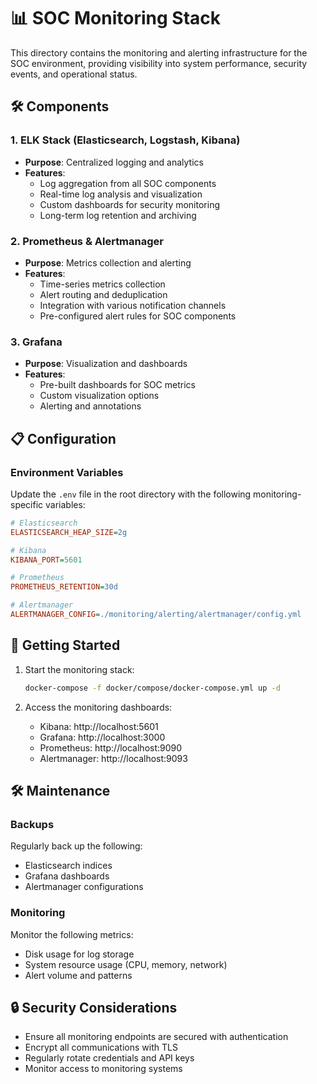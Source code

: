 # 📊 SOC Monitoring Stack

This directory contains the monitoring and alerting infrastructure for the SOC environment, providing visibility into system performance, security events, and operational status.

## 🛠 Components

### 1. ELK Stack (Elasticsearch, Logstash, Kibana)
- **Purpose**: Centralized logging and analytics
- **Features**:
  - Log aggregation from all SOC components
  - Real-time log analysis and visualization
  - Custom dashboards for security monitoring
  - Long-term log retention and archiving

### 2. Prometheus & Alertmanager
- **Purpose**: Metrics collection and alerting
- **Features**:
  - Time-series metrics collection
  - Alert routing and deduplication
  - Integration with various notification channels
  - Pre-configured alert rules for SOC components

### 3. Grafana
- **Purpose**: Visualization and dashboards
- **Features**:
  - Pre-built dashboards for SOC metrics
  - Custom visualization options
  - Alerting and annotations

## 📋 Configuration

### Environment Variables
Update the `.env` file in the root directory with the following monitoring-specific variables:

```ini
# Elasticsearch
ELASTICSEARCH_HEAP_SIZE=2g

# Kibana
KIBANA_PORT=5601

# Prometheus
PROMETHEUS_RETENTION=30d

# Alertmanager
ALERTMANAGER_CONFIG=./monitoring/alerting/alertmanager/config.yml
```

## 🚀 Getting Started

1. Start the monitoring stack:
   ```bash
   docker-compose -f docker/compose/docker-compose.yml up -d
   ```

2. Access the monitoring dashboards:
   - Kibana: http://localhost:5601
   - Grafana: http://localhost:3000
   - Prometheus: http://localhost:9090
   - Alertmanager: http://localhost:9093

## 🛠 Maintenance

### Backups
Regularly back up the following:
- Elasticsearch indices
- Grafana dashboards
- Alertmanager configurations

### Monitoring
Monitor the following metrics:
- Disk usage for log storage
- System resource usage (CPU, memory, network)
- Alert volume and patterns

## 🔒 Security Considerations

- Ensure all monitoring endpoints are secured with authentication
- Encrypt all communications with TLS
- Regularly rotate credentials and API keys
- Monitor access to monitoring systems
